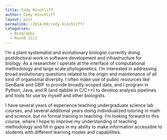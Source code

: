 ```yaml
---
title: Cody Hinchliff
author: Cody Hinchliff
layout: post
permalink: /2014/09/cody-hinchliff/
categories:
  - Biography
  - Round 11/1
---
```

I&#8217;m a plant systematist and evolutionary biologist currently doing postdoctoral work in software development and infrastructure for biology. As a researcher I operate at the interface of computational methodology and large scale phylogenetics. I&#8217;m interested in addressing broad evolutionary questions related to the origin and maintenance of all kind of organismal diversity. I often make use of public resources like GenBank and GBIF to provide broadly-scoped data, and I program in Python, Java, and R (and dabble in C/C++) to develop analysis pipelines and tools for use by myself and other biologists.

I have several years of experience teaching undergraduate science lab courses, and several additional years doing individualized tutoring in math and science, but no formal training in teaching. I&#8217;m looking forward to this course, where I hope to improve my understanding of teaching methodology and fill in gaps in my ability to make information accessible to students with different learning modes and capabilities.